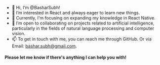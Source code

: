 - 👋 Hi, I’m @BasharSubh!
- 👀 I’m interested in React and always eager to learn new things.
- 🌱 Currently, I'm focusing on expanding my knowledge in React Native.
- 💞️ I’m open to collaborating on projects related to artificial intelligence, particularly in the fields of natural language processing and computer vision.
- 📫 To get in touch with me, you can reach me through GitHub. Or via Email: bashar.subh@gmail.com.
#### Please let me know if there's anything I can help you with!

